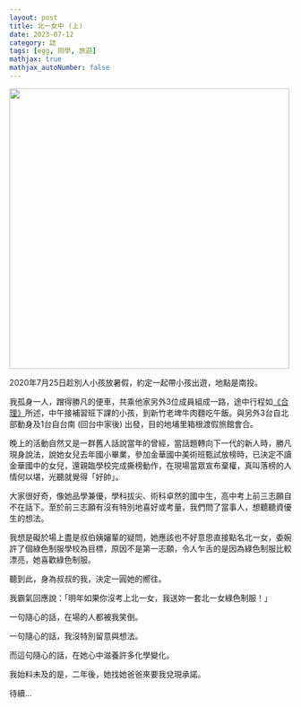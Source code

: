 ```yaml
---
layout: post
title: 北一女中 (上) 
date: 2023-07-12
category: 誌
tags: [egg, 同學, 旅遊]
mathjax: true
mathjax_autoNumber: false
---
```


<img src="/blog/assets/images/2023/puli.jpg" style="width:500px"/>

<!--more-->

2020年7月25日趁別人小孩放暑假，約定一起帶小孩出遊，地點是南投。 

我孤身一人，蹭得勝凡的便車，共乘他家另外3位成員組成一路，途中行程如<a href="https://doltegg.github.io/blog/2020/08/02/reasonable/" target="_blank">《合理》</a>所述，中午接補習班下課的小孩，到新竹老埤牛肉麵吃午飯。與另外3台自北部動身及1台自台南 (回台中家後) 出發，目的地埔里箱根渡假旅館會合。 

晚上的活動自然又是一群舊人話說當年的曾經，當話題轉向下一代的新人時，勝凡現身說法，說她女兒去年國小畢業，參加金華國中美術班甄試放榜時，已決定不讀金華國中的女兒，還親臨學校完成撕榜動作，在現場當眾宣布棄權，真叫落榜的人情何以堪，光聽就覺得「好帥」。 

大家很好奇，像她品學兼優，學科拔尖、術科卓然的國中生，高中考上前三志願自不在話下。至於前三志願有沒有特別地喜好或考量，我們問了當事人，想聽聽資優生的想法。 

我想是礙於場上盡是叔伯姨嬸輩的疑問，她應該也不好意思直接點名北一女，委婉許了個綠色制服學校為目標，原因不是第一志願，令人乍舌的是因為綠色制服比較漂亮，她喜歡綠色制服。

聽到此，身為叔叔的我，決定一圓她的嚮往。

我霸氣回應說：「明年如果你沒考上北一女，我送妳一套北一女綠色制服！」

一句隨心的話，在場的人都被我笑倒。

一句隨心的話，我沒特別留意與想法。

而這句隨心的話，在她心中滋養許多化學變化。

我始料未及的是，二年後，她找她爸爸來要我兌現承諾。

待續...
